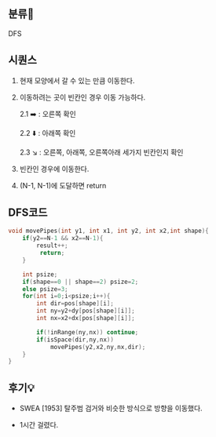 ## 분류💁

DFS


## 시퀀스

1. 현재 모양에서 갈 수 있는 만큼 이동한다.

2. 이동하려는 곳이 빈칸인 경우 이동 가능하다. 
    
    2.1 ➡️ : 오른쪽 확인
    
    2.2 ⬇️ : 아래쪽 확인
    
    2.3 ↘️ : 오른쪽, 아래쪽, 오른쪽아래 세가지 빈칸인지 확인
    
3. 빈칸인 경우에 이동한다.

4. (N-1, N-1)에 도달하면 return

## DFS코드
```cpp
void movePipes(int y1, int x1, int y2, int x2,int shape){
    if(y2==N-1 && x2==N-1){
        result++;
         return;
    }

    int psize;
    if(shape==0 || shape==2) psize=2;
    else psize=3;
    for(int i=0;i<psize;i++){
        int dir=pos[shape][i];
        int ny=y2+dy[pos[shape][i]];
        int nx=x2+dx[pos[shape][i]];

        if(!inRange(ny,nx)) continue;
        if(isSpace(dir,ny,nx))
            movePipes(y2,x2,ny,nx,dir);
    }
}
```
## 후기💡
- SWEA [1953] 탈주범 검거와 비슷한 방식으로 방향을 이동했다.

- 1시간 걸렸다.


